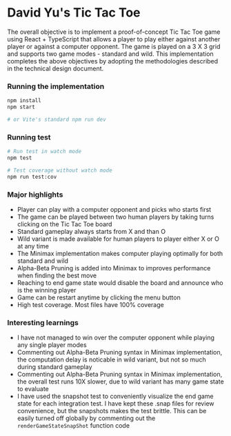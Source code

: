 # David Yu's Tic Tac Toe

The overall objective is to implement a proof-of-concept Tic Tac Toe game using React + TypeScript that allows a player to play either against another player or against a computer opponent. The game is played on a 3 X 3 grid and supports two game modes - standard and wild. This implementation completes the above objectives by adopting the methodologies described in the technical design document.

### Running the implementation

```bash
npm install
npm start

# or Vite's standard npm run dev
```

### Running test

```bash
# Run test in watch mode
npm test

# Test coverage without watch mode
npm run test:cov
```

### Major highlights

- Player can play with a computer opponent and picks who starts first
- The game can be played between two human players by taking turns clicking on the Tic Tac Toe board
- Standard gameplay always starts from X and than O
- Wild variant is made available for human players to player either X or O at any time
- The Minimax implementation makes computer playing optimally for both standard and wild
- Alpha-Beta Pruning is added into Minimax to improves performance when finding the best move
- Reaching to end game state would disable the board and announce who is the winning player
- Game can be restart anytime by clicking the menu button
- High test coverage. Most files have 100% coverage

### Interesting learnings

- I have not managed to win over the computer opponent while playing any single player modes
- Commenting out Alpha-Beta Pruning syntax in Minimax implementation, the computation delay is noticable in wild variant, but not so much during standard gameplay
- Commenting out Alpha-Beta Pruning syntax in Minimax implementation, the overall test runs 10X slower, due to wild variant has many game state to evaluate
- I have used the snapshot test to conveniently visualize the end game state for each integration test. I have kept these .snap files for review convenience, but the snapshots makes the test brittle. This can be easily turned off globally by commenting out the `renderGameStateSnapShot` function code
